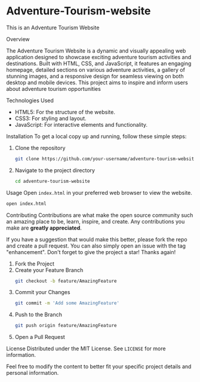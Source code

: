 # Adventure-Tourism-website
This is an Adventure Tourism Website

 Overview

The Adventure Tourism Website is a dynamic and visually appealing web application designed to showcase exciting adventure tourism activities and destinations. Built with HTML, CSS, and JavaScript, it features an engaging homepage, detailed sections on various adventure activities, a gallery of stunning images, and a responsive design for seamless viewing on both desktop and mobile devices. This project aims to inspire and inform users about adventure tourism opportunities


 Technologies Used
- HTML5: For the structure of the website.
- CSS3: For styling and layout.
- JavaScript: For interactive elements and functionality.

 Installation
To get a local copy up and running, follow these simple steps:

1. Clone the repository
   ```bash
   git clone https://github.com/your-username/adventure-tourism-website.git
   ```
2. Navigate to the project directory
   ```bash
   cd adventure-tourism-website
   ```

Usage
Open `index.html` in your preferred web browser to view the website.

```bash
open index.html
```

 Contributing
Contributions are what make the open source community such an amazing place to be, learn, inspire, and create. Any contributions you make are **greatly appreciated**.

If you have a suggestion that would make this better, please fork the repo and create a pull request. You can also simply open an issue with the tag "enhancement".
Don't forget to give the project a star! Thanks again!

1. Fork the Project
2. Create your Feature Branch
   ```bash
   git checkout -b feature/AmazingFeature
   ```
3. Commit your Changes
   ```bash
   git commit -m 'Add some AmazingFeature'
   ```
4. Push to the Branch
   ```bash
   git push origin feature/AmazingFeature
   ```
5. Open a Pull Request

 License
Distributed under the MIT License. See `LICENSE` for more information.


Feel free to modify the content to better fit your specific project details and personal information.
